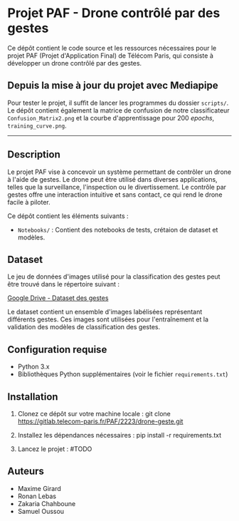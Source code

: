 # Projet PAF - Drone contrôlé par des gestes

Ce dépôt contient le code source et les ressources nécessaires pour le projet PAF (Projet d'Application Final) de Télécom Paris, qui consiste à développer un drone contrôlé par des gestes.

## Depuis la mise à jour du projet avec Mediapipe

Pour tester le projet, il suffit de lancer les programmes du dossier `scripts/`.
Le dépôt contient également la matrice de confusion de notre classificateur `Confusion_Matrix2.png` et la courbe d'apprentissage pour 200 *epochs*, `training_curve.png`.

---


## Description

Le projet PAF vise à concevoir un système permettant de contrôler un drone à l'aide de gestes. Le drone peut être utilisé dans diverses applications, telles que la surveillance, l'inspection ou le divertissement. Le contrôle par gestes offre une interaction intuitive et sans contact, ce qui rend le drone facile à piloter.

Ce dépôt contient les éléments suivants :

- `Notebooks/` : Contient des notebooks de tests, crétaion de dataset et modèles.

## Dataset

Le jeu de données d'images utilisé pour la classification des gestes peut être trouvé dans le répertoire suivant :

[Google Drive - Dataset des gestes](https://drive.google.com/drive/folders/1XUJaZuG0i3bU9YkrffDBqSbyEIbv4aLF?usp=drive_link)

Le dataset contient un ensemble d'images labélisées représentant différents gestes. Ces images sont utilisées pour l'entraînement et la validation des modèles de classification des gestes.

## Configuration requise

- Python 3.x
- Bibliothèques Python supplémentaires (voir le fichier `requirements.txt`)

## Installation

1. Clonez ce dépôt sur votre machine locale :
git clone https://gitlab.telecom-paris.fr/PAF/2223/drone-geste.git

2. Installez les dépendances nécessaires :
pip install -r requirements.txt

3. Lancez le projet :
#TODO

## Auteurs

- Maxime Girard
- Ronan Lebas
- Zakaria Chahboune
- Samuel Oussou
